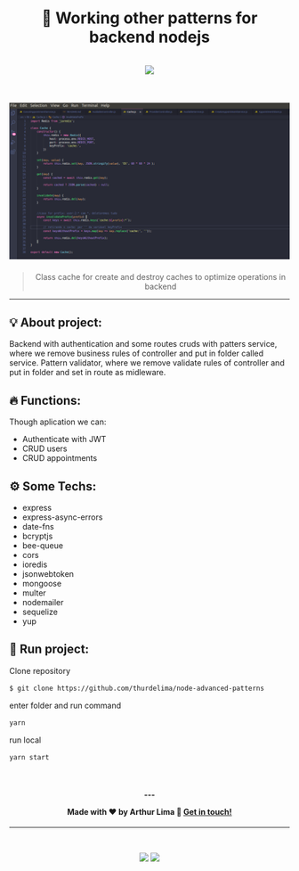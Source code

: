 


<h1 align="center">
  🥋 Working other patterns for backend nodejs
</h1>
<h2 align="center">

<a href="https://github.com/thurdelima/node-advanced-patterns"><img src="https://isitics.com/wp-content/uploads/2019/06/2400%D1%851260-rw-blog-node-js-1024x538.png" ></a><br/><br/>


<img src="class_cache.png" >


</h2>

<blockquote align="center">
  Class cache for create and destroy caches to optimize operations in backend
</blockquote>

<hr/>

## 💡 About project:

Backend with authentication and some routes cruds with patters service, where we remove business rules of controller and put in folder called service. Pattern validator, where we remove validate rules of controller and put in folder and set in route as midleware.

## 🔥 Functions:

Though aplication we can:

- Authenticate with JWT
- CRUD users
- CRUD appointments

## ⚙️ Some Techs:

- express
- express-async-errors
- date-fns
- bcryptjs
- bee-queue
- cors
- ioredis
- jsonwebtoken
- mongoose
- multer
- nodemailer
- sequelize
- yup





## 🏁 Run project:

Clone repository

```bash
$ git clone https://github.com/thurdelima/node-advanced-patterns
```

enter folder and run command

```bash
yarn
```
run local

```bash
yarn start
```





<br/>

<h4 align="center">
  ---

Made with ♥ by Arthur Lima :wave: [Get in touch!](https://www.linkedin.com/in/arthur-lima-294ab0103/)
</h4>

---
<br/>

<p align="center">

  <a alt="Arthur Lima Linkedin" href="https://www.linkedin.com/in/arthur-lima-294ab0103/">
    <img src="https://img.shields.io/badge/LinkedIn-Arthur-Lima-blue?logo=linkedin"/></a>
  <a alt="Arthur Lima GitHub" href="https://github.com/thurdelima">
  <img src="https://img.shields.io/badge/GitHub-thurdelima-lightgrey?logo=github"/></a>
 

</p>


